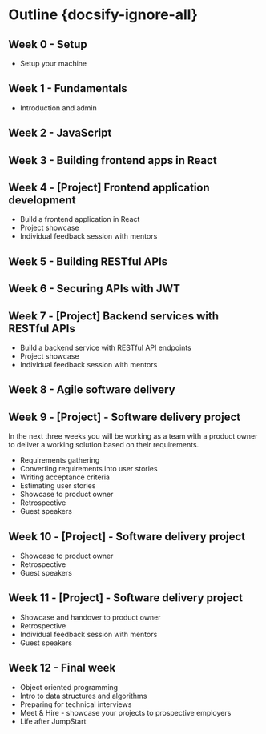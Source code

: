 # Outline {docsify-ignore-all}

## Week 0 - Setup

- Setup your machine

## Week 1 - Fundamentals

- Introduction and admin

## Week 2 - JavaScript

## Week 3 - Building frontend apps in React

## Week 4 - [Project] Frontend application development

- Build a frontend application in React
- Project showcase
- Individual feedback session with mentors

## Week 5 - Building RESTful APIs

## Week 6 - Securing APIs with JWT

## Week 7 - [Project] Backend services with RESTful APIs

- Build a backend service with RESTful API endpoints
- Project showcase
- Individual feedback session with mentors

## Week 8 - Agile software delivery

## Week 9 - [Project] - Software delivery project

In the next three weeks you will be working as a team with a product owner to deliver a working solution based on their requirements.

- Requirements gathering
- Converting requirements into user stories
- Writing acceptance criteria
- Estimating user stories
- Showcase to product owner
- Retrospective
- Guest speakers

## Week 10 - [Project] - Software delivery project

- Showcase to product owner
- Retrospective
- Guest speakers

## Week 11 - [Project] - Software delivery project

- Showcase and handover to product owner
- Retrospective
- Individual feedback session with mentors
- Guest speakers

## Week 12 - Final week

- Object oriented programming
- Intro to data structures and algorithms
- Preparing for technical interviews
- Meet & Hire - showcase your projects to prospective employers
- Life after JumpStart
